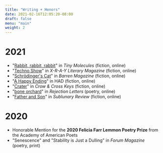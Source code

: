 ```yaml
---
title: "Writing + Honors"
date: 2021-02-16T12:05:20-08:00
draft: false
menu: "main"
weight: 2
---
```


# 2021

- "[Rabbit, rabbit, rabbit](https://www.tinymolecules.com/issues/ten#lucy-zhou)" in *Tiny Molecules* (fiction, online)
- "[Techno Show](https://xraylitmag.com/techno-show-by-lucy-zhou/)" in *X-R-A-Y Literary Magazine* (fiction, online)
- "[Schrödinger's Cat](https://barrenmagazine.com/schrodingers-cat/)" in *Barren Magazine* (fiction, online)
- "[A Happy Ending](https://www.havehashad.com/hadposts/a-happy-ending)" in HAD (fiction, online)
- "[Crater](https://crowcrosskeys.com/2021/07/28/crater-lucy-zhou/)" in *Crow & Cross Keys* (fiction, online)
- "[bone orchard](https://rejection-letters.com/2021/07/12/bone-orchard-lucy-zhou/)" in *Rejection Letters* (poetry, online)
- "[Father and Son](https://www.sublunaryreview.com/home/father-and-son)" in *Sublunary Review* (fiction, online)
<!--{#
- "[Excavation](https://www.wrongdoingmag.com/spring-2021.html)" in *Wrongdoing Magazine* (poetry, print & online)
#}-->

# 2020

- Honorable Mention for the **2020 Felicia Farr Lemmon Poetry Prize** from the Academy of American Poets
- "Senescence" and "Stability is Just a Dulling" in *Forum Magazine* (poetry, print)